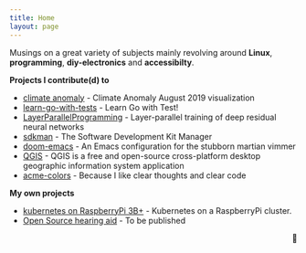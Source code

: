 ```yaml
---
title: Home
layout: page
---
```


Musings on a great variety of subjects mainly revolving around **Linux**, **programming**, **diy-electronics** and **accessibilty**.

**Projects I contribute(d) to**

-   [climate anomaly](https://rscircus.github.io/pages/climate_anomaly) - Climate Anomaly August 2019 visualization
-   [learn-go-with-tests](https://github.com/quii/learn-go-with-tests) - Learn Go with Test!
-   [LayerParallelProgramming](https://github.com/steffi7574/LayerParallelLearning) - Layer-parallel training of deep residual neural networks
-   [sdkman](https://sdkman.io) - The Software Development Kit Manager
-   [doom-emacs](https://github.com/hlissner/doom-emacs) - An Emacs configuration for the stubborn martian vimmer
-   [QGIS](https://qgis.org) - QGIS is a free and open-source cross-platform desktop geographic information system application
-   [acme-colors](https://github.com/rscircus/acme-colors) - Because I like clear thoughts and clear code

**My own projects**

- [kubernetes on RaspberryPi 3B+](https://rscircus.github.io/2020/01/21/tinker-kubecloud.html) - Kubernetes on a RaspberryPi cluster.
- [Open Source hearing aid](https://rscircus.github.io) - To be published

<p style="text-align: right">🖤</p>
